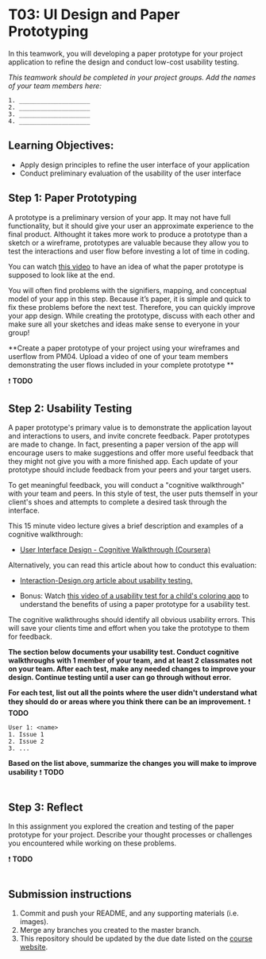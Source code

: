 # T03: UI Design and Paper Prototyping

In this teamwork, you will developing a paper prototype for your project application to refine the design and conduct low-cost usability testing.

*This teamwork should be completed in your project groups. Add the names of your team members here:*
```
1. ____________________
2. ____________________
3. ____________________
4. ____________________
```

## Learning Objectives:

- Apply design principles to refine the user interface of your application
- Conduct preliminary evaluation of the usability of the user interface 

## Step 1: Paper Prototyping

A prototype is a preliminary version of your app. It may not have full functionality, but it should give your user an approximate experience to the final product. Althought it takes more work to produce a prototype than a sketch or a wireframe, prototypes are valuable because they allow you to test the interactions and user flow before investing a lot of time in coding.

You can watch [this video](https://www.youtube.com/watch?v=yafaGNFu8Eg) to have an idea of what the paper prototype is supposed to look like at the end. 

You will often find problems with the signifiers, mapping, and conceptual model of your app in this step. Because it’s paper, it is simple and quick to fix these problems before the next test. Therefore, you can quickly improve your app design.
While creating the prototype, discuss with each other and make sure all your sketches and ideas make sense to everyone in your group!

**Create a paper prototype of your project using your wireframes and userflow from PM04. Upload a video of one of your team members demonstrating the user flows included in your complete prototype **

:exclamation: **TODO**

## Step 2: Usability Testing

A paper prototype's primary value is to demonstrate the application layout and interactions to users, and invite concrete feedback. Paper prototypes are made to change. In fact, presenting a paper version of the app will encourage users to make suggestions and offer more useful feedback that they might not give you with a more finished app. Each update of your prototype should include feedback from your peers and your target users.

To get meaningful feedback, you will conduct a "cognitive walkthrough" with your team and peers. In this style of test, the user puts themself in your client's shoes and attempts to complete a desired task through the interface.

This 15 minute video lecture gives a brief description and examples of a cognitive walkthrough:
- [User Interface Design - Cognitive Walkthrough (Coursera)](https://www.youtube.com/watch?v=QcBPSmDW-Dc)

Alternatively, you can read this article about how to conduct this evaluation:
- [Interaction-Design.org article about usability testing.](https://www.interaction-design.org/literature/article/how-to-conduct-a-cognitive-walkthrough)

- Bonus: Watch [this video of a usability test for a child's coloring app](https://www.youtube.com/watch?time_continue=100&v=9wQkLthhHKA&feature=emb_logo) to understand the benefits of using a paper prototype for a usability test.

The cognitive walkthroughs should identify all obvious usability errors. This will save your clients time and effort when you take the prototype to them for feedback.

**The section below documents your usability test. 
Conduct cognitive walkthroughs with 1 member of your team, and at least 2 classmates not on your team. After each test, make any needed changes to improve your design. Continue testing until a user can go through without error.**

**For each test, list out all the points where the user didn't understand what they should do or areas where you think there can be an improvement.**
:exclamation: **TODO**
```
User 1: <name>
1. Issue 1
2. Issue 2
3. ...
```

**Based on the list above, summarize the changes you will make to improve usability**
:exclamation: **TODO**
```
```

## Step 3: Reflect
In this assignment you explored the creation and testing of the paper prototype for your project. Describe your thought processes or challenges you encountered while working on these problems.

:exclamation: **TODO**
```
```

## Submission instructions

1. Commit and push your README, and any supporting materials (i.e. images).
2. Merge any branches you created to the master branch.
3. This repository should be updated by the due date listed on the [course website](https://trello.com/b/ROMbkFYs/2020-spring-csc-330).
